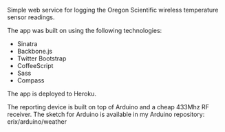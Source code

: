 Simple web service for logging the Oregon Scientific wireless temperature sensor readings.

The app was built on using the following technologies:
* Sinatra
* Backbone.js
* Twitter Bootstrap
* CoffeeScript
* Sass
* Compass

The app is deployed to Heroku.

The reporting device is built on top of Arduino and a cheap 433Mhz RF receiver. The sketch for Arduino is available in my Arduino repository: erix/arduino/weather
